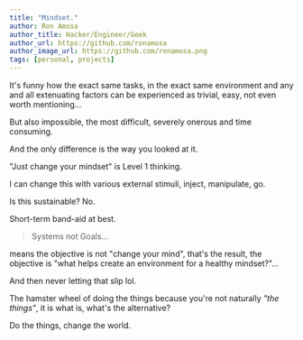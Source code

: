 ```yaml
---
title: "Mindset."
author: Ron Amosa
author_title: Hacker/Engineer/Geek
author_url: https://github.com/ronamosa
author_image_url: https://github.com/ronamosa.png
tags: [personal, projects]
---
```


It's funny how the exact same tasks, in the exact same environment and any and all extenuating factors can be experienced as trivial, easy, not even worth mentioning...

But also impossible, the most difficult, severely onerous and time consuming.

And the only difference is the way you looked at it.

"Just change your mindset" is Level 1 thinking.

I can change this with various external stimuli, inject, manipulate, go.

Is this sustainable? No.

Short-term band-aid at best.

> Systems not Goals...

means the objective is not "change your mind", that's the result, the objective is "what helps create an environment for a healthy mindset?"...

And then never letting that slip lol.

The hamster wheel of doing the things because you're not naturally *"the things"*, it is what is, what's the alternative?

Do the things, change the world.
